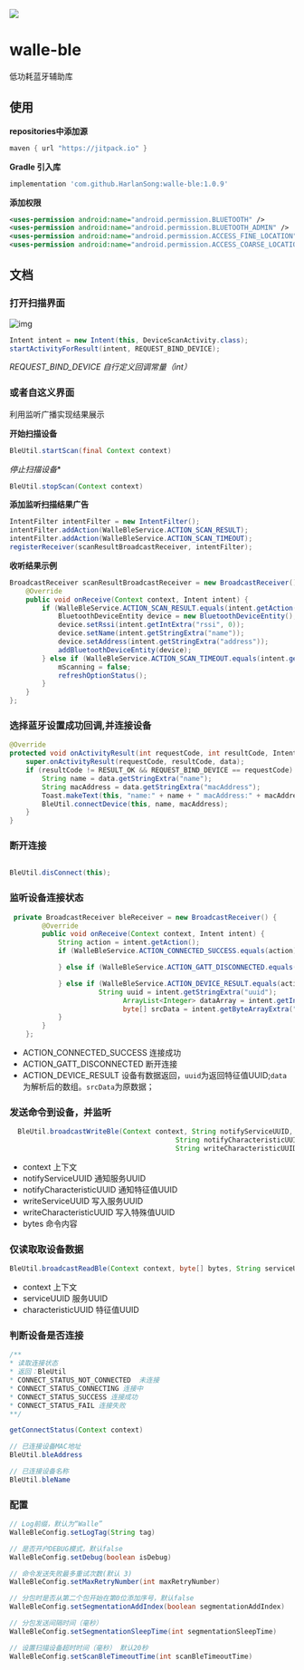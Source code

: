 [![](https://jitpack.io/v/HarlanSong/walle-ble.svg)](https://jitpack.io/#HarlanSong/walle-ble)
# walle-ble
 低功耗蓝牙辅助库

## 使用
**repositories中添加源**
```groovy
maven { url "https://jitpack.io" }
```

**Gradle 引入库**
```groovy
implementation 'com.github.HarlanSong:walle-ble:1.0.9'
```

**添加权限**
```xml
<uses-permission android:name="android.permission.BLUETOOTH" />
<uses-permission android:name="android.permission.BLUETOOTH_ADMIN" />
<uses-permission android:name="android.permission.ACCESS_FINE_LOCATION" />
<uses-permission android:name="android.permission.ACCESS_COARSE_LOCATION" />
```

## 文档
### 打开扫描界面

 ![img](https://github.com/HarlanSong/walle-ble/blob/master/images/ScanDevice.jpg)

```java
Intent intent = new Intent(this, DeviceScanActivity.class);
startActivityForResult(intent, REQUEST_BIND_DEVICE);
```
*REQUEST_BIND_DEVICE 自行定义回调常量（int）*

### 或者自这义界面

利用监听广播实现结果展示


**开始扫描设备**
```java
BleUtil.startScan(final Context context)
```

*停止扫描设备**
```java
BleUtil.stopScan(Context context)
```

**添加监听扫描结果广告**
```java
IntentFilter intentFilter = new IntentFilter();
intentFilter.addAction(WalleBleService.ACTION_SCAN_RESULT);
intentFilter.addAction(WalleBleService.ACTION_SCAN_TIMEOUT);
registerReceiver(scanResultBroadcastReceiver, intentFilter);
```

**收听结果示例**
```java
BroadcastReceiver scanResultBroadcastReceiver = new BroadcastReceiver() {
    @Override
    public void onReceive(Context context, Intent intent) {
        if (WalleBleService.ACTION_SCAN_RESULT.equals(intent.getAction())) {
            BluetoothDeviceEntity device = new BluetoothDeviceEntity();
            device.setRssi(intent.getIntExtra("rssi", 0));
            device.setName(intent.getStringExtra("name"));
            device.setAddress(intent.getStringExtra("address"));
            addBluetoothDeviceEntity(device);
        } else if (WalleBleService.ACTION_SCAN_TIMEOUT.equals(intent.getAction())) {
            mScanning = false;
            refreshOptionStatus();
        }
    }
};
```

### 选择蓝牙设置成功回调,并连接设备

```java
@Override
protected void onActivityResult(int requestCode, int resultCode, Intent data) {
	super.onActivityResult(requestCode, resultCode, data);
	if (resultCode != RESULT_OK && REQUEST_BIND_DEVICE == requestCode) {
		String name = data.getStringExtra("name");
		String macAddress = data.getStringExtra("macAddress");
		Toast.makeText(this, "name:" + name + " macAddress:" + macAddress, Toast.LENGTH_LONG).show();
		BleUtil.connectDevice(this, name, macAddress);
	}
}
```

### 断开连接

```java

BleUtil.disConnect(this);
```

### 监听设备连接状态

```java
 private BroadcastReceiver bleReceiver = new BroadcastReceiver() {
        @Override
        public void onReceive(Context context, Intent intent) {
            String action = intent.getAction();
            if (WalleBleService.ACTION_CONNECTED_SUCCESS.equals(action)) {

            } else if (WalleBleService.ACTION_GATT_DISCONNECTED.equals(action)) {

            } else if (WalleBleService.ACTION_DEVICE_RESULT.equals(action)) {
				      String uuid = intent.getStringExtra("uuid");
							ArrayList<Integer> dataArray = intent.getIntegerArrayListExtra("data");
							byte[] srcData = intent.getByteArrayExtra("srcData");
            }
        }
    };
```

* ACTION_CONNECTED_SUCCESS 连接成功
* ACTION_GATT_DISCONNECTED 断开连接
* ACTION_DEVICE_RESULT 设备有数据返回，`uuid`为返回特征值UUID;`data`为解析后的数组。`srcData`为原数据；

### 发送命令到设备，并监听

```java
  BleUtil.broadcastWriteBle(Context context, String notifyServiceUUID,
                                         String notifyCharacteristicUUID, String writeServiceUUID,
                                         String writeCharacteristicUUID, byte[] bytes);
```
*  context 上下文
*  notifyServiceUUID 通知服务UUID
*  notifyCharacteristicUUID  通知特征值UUID
*  writeServiceUUID 写入服务UUID
*  writeCharacteristicUUID 写入特殊值UUID
*  bytes 命令内容

### 仅读取取设备数据

```java
BleUtil.broadcastReadBle(Context context, byte[] bytes, String serviceUUID,String characteristicUUID);
```

*  context 上下文
*  serviceUUID 服务UUID
*  characteristicUUID  特征值UUID

### 判断设备是否连接
```java
/**
* 读取连接状态
* 返回：BleUtil
* CONNECT_STATUS_NOT_CONNECTED  未连接
* CONNECT_STATUS_CONNECTING 连接中
* CONNECT_STATUS_SUCCESS 连接成功
* CONNECT_STATUS_FAIL 连接失败
**/

getConnectStatus(Context context)

// 已连接设备MAC地址
BleUtil.bleAddress

// 已连接设备名称
BleUtil.bleName
```

### 配置

```java
// Log前缀，默认为“Walle”
WalleBleConfig.setLogTag(String tag)

// 是否开户DEBUG模式，默认false
WalleBleConfig.setDebug(boolean isDebug)

// 命令发送失败最多重试次数(默认 3)
WalleBleConfig.setMaxRetryNumber(int maxRetryNumber)

// 分包时是否从第二个包开始在第0位添加序号，默认false
WalleBleConfig.setSegmentationAddIndex(boolean segmentationAddIndex)

// 分包发送间隔时间（毫秒）
WalleBleConfig.setSegmentationSleepTime(int segmentationSleepTime)

// 设置扫描设备超时时间（毫秒） 默认20秒
WalleBleConfig.setScanBleTimeoutTime(int scanBleTimeoutTime) 
```

